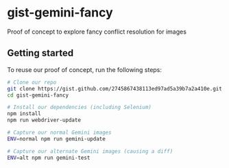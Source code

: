 # gist-gemini-fancy
Proof of concept to explore fancy conflict resolution for images

## Getting started
To reuse our proof of concept, run the following steps:

```bash
# Clone our repo
git clone https://gist.github.com/2745867438113ed97ad5a39b7a2a410e.git gist-gemini-fancy
cd gist-gemini-fancy

# Install our dependencies (including Selenium)
npm install
npm run webdriver-update

# Capture our normal Gemini images
ENV=normal npm run gemini-update

# Capture our alternate Gemini images (causing a diff)
ENV=alt npm run gemini-test
```
